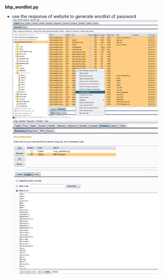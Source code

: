 **bhp_wordlist.py**
+ use the response of website to generate wordlist of password
!["create_wordlist"](../imgs/c6_bhp_wordlist_createWordlist.png)
!["result"](../imgs/c6_bhp_wordlist_result.png)
